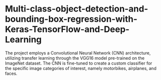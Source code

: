 # Multi-class-object-detection-and-bounding-box-regression-with-Keras-TensorFlow-and-Deep-Learning
The project employs a Convolutional Neural  Network (CNN) architecture, utilizing transfer  learning through the VGG16 model pre-trained on  the ImageNet dataset. The CNN is fine-tuned to  create a custom classifier for the specific image  categories of interest, namely motorbikes, airplanes,  and faces.

